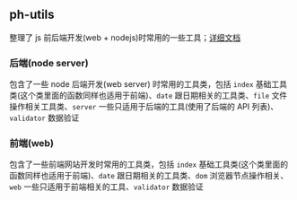 ## ph-utils

整理了 js 前后端开发(web + nodejs)时常用的一些工具；[详细文档](https://gitee.com/towardly/ph/wikis/Home?sort_id=4035190)

### 后端(node server)

包含了一些 node 后端开发(web server) 时常用的工具类，包括 `index` 基础工具类(这个类里面的函数同样也适用于前端)、`date` 跟日期相关的工具类、`file` 文件操作相关工具类、`server` 一些只适用于后端的工具(使用了后端的 API 列表)、`validator` 数据验证

### 前端(web)

包含了一些前端网站开发时常用的工具类，包括 `index` 基础工具类(这个类里面的函数同样也适用于前端)、`date` 跟日期相关的工具类、`dom` 浏览器节点操作相关、`web` 一些只适用于前端相关的工具、`validator` 数据验证
